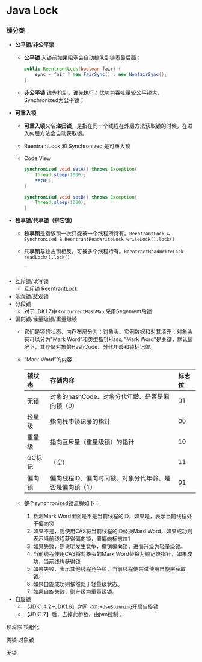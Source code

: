 # Java Lock

### 

### 锁分类

* **公平锁/非公平锁**
  * **公平锁** 入锁前如果阻塞会自动排队到链表最后面；

    ```java
    public ReentrantLock(boolean fair) {
        sync = fair ? new FairSync() : new NonfairSync();
    }    
    ```

  * **非公平锁** 谁先抢到，谁先执行；优势为吞吐量较公平锁大，Synchronized为公平锁；
* **可重入锁**
  * **可重入锁**又名**递归锁**，是指在同一个线程在外层方法获取锁的时候，在进入内层方法会自动获取锁。
  * ReentrantLock 和 Synchronized 是可重入锁
  * Code View

    ```java
    synchronized void setA() throws Exception{
        Thread.sleep(1000);
        setB();
    }

    synchronized void setB() throws Exception{
        Thread.sleep(1000);
    }
    ```
* **独享锁/共享锁（排它锁）**
  * **独享锁**是指该锁一次只能被一个线程所持有。`ReentrantLock & Synchronized & ReentrantReadWriteLock writeLock().lock()`
  * **共享锁**与独占锁相反，可被多个线程持有。`ReentrantReadWriteLock readLock().lock()`

    \`
* 互斥锁/读写锁
  * 互斥锁 ReentrantLock
* 乐观锁/悲观锁
* 分段锁
  * 对于JDK1.7中 `ConcurrentHashMap` 采用Segement段锁
* 偏向锁/轻量级锁/重量级锁
  * 它们是锁的状态，内存布局分为：对象头、实例数据和对其填充；对象头有可以分为”Mark Word”和类型指针klass。”Mark Word”是关键，默认情况下，其存储对象的HashCode、分代年龄和锁标记位。
  * ”Mark Word”的内容：

    | 锁状态 | 存储内容 | 标志位 |
    | :--- | :--- | :--- |
    | 无锁 | 对象的hashCode、对象分代年龄、是否是偏向锁（0） | 01 |
    | 轻量级 | 指向栈中锁记录的指针 | 00 |
    | 重量级 | 指向互斥量（重量级锁）的指针 | 10 |
    | GC标记 | （空） | 11 |
    | 偏向锁 | 偏向线程ID、偏向时间戳、对象分代年龄、是否是偏向锁（1） | 01 |

  * 整个synchronized锁流程如下：
    1. 检测Mark Word里面是不是当前线程的ID，如果是，表示当前线程处于偏向锁
    2. 如果不是，则使用CAS将当前线程的ID替换Mard Word，如果成功则表示当前线程获得偏向锁，置偏向标志位1
    3. 如果失败，则说明发生竞争，撤销偏向锁，进而升级为轻量级锁。
    4. 当前线程使用CAS将对象头的Mark Word替换为锁记录指针，如果成功，当前线程获得锁
    5. 如果失败，表示其他线程竞争锁，当前线程便尝试使用自旋来获取锁。
    6. 如果自旋成功则依然处于轻量级状态。
    7. 如果自旋失败，则升级为重量级锁。
* 自旋锁
  * 【JDK1.4.2~JDK1.6】之间 `-XX:+UseSpinning`开启自旋锁
  * 【JDK1.7】后，去掉此参数，由jvm控制；

锁消除 锁粗化

类锁 对象锁

无锁



